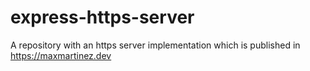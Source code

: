 # express-https-server
A repository with an https server implementation which is published in https://maxmartinez.dev
